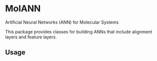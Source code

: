 # MolANN

Artificial Neural Networks (ANN) for Molecular Systems

This package provides classes for building ANNs that include alignment layers and feature layers. 
## Usage

